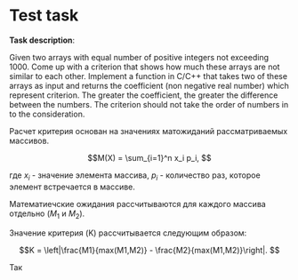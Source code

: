 # Test task

**Task description**:

Given two arrays with equal number of positive integers not exceeding 1000. Сome up with a criterion that shows how much these arrays are not similar to each other. Implement a function in C/C++ that takes two of these arrays as input and returns the coefficient (non negative real number) which represent criterion. The greater the coefficient, the greater the difference between the numbers. The criterion should not take the order of numbers in to the consideration.

Расчет критерия основан на значениях матожиданий рассматриваемых массивов.

$$M(X) = \sum_{i=1}^n x_i p_i, $$

где $x_i$ - значение элемента массива, $p_i$ - количество раз, которое элемент встречается в массиве.

Математиечские ожидания рассчитываются для каждого массива отдельно ($M_1$ и $M_2$).

Значение критерия (K) рассчитывается следующим образом:

$$K = \left|\frac{M1}{max(M1,M2)} - \frac{M2}{max(M1,M2)}\right|. $$

Так
